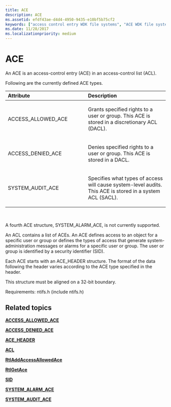 ```yaml
---
title: ACE
description: ACE
ms.assetid: efdf43ae-d4d4-4950-9435-e10bf5b75cf2
keywords: ["access control entry WDK file systems", "ACE WDK file systems"]
ms.date: 11/28/2017
ms.localizationpriority: medium
---
```


# ACE





An ACE is an access-control entry (ACE) in an access-control list (ACL).

Following are the currently defined ACE types.

<table>
<colgroup>
<col width="50%" />
<col width="50%" />
</colgroup>
<thead>
<tr class="header">
<th align="left">Attribute</th>
<th align="left">Description</th>
</tr>
</thead>
<tbody>
<tr class="odd">
<td align="left"><p>ACCESS_ALLOWED_ACE</p></td>
<td align="left"><p>Grants specified rights to a user or group. This ACE is stored in a discretionary ACL (DACL).</p></td>
</tr>
<tr class="even">
<td align="left"><p>ACCESS_DENIED_ACE</p></td>
<td align="left"><p>Denies specified rights to a user or group. This ACE is stored in a DACL.</p></td>
</tr>
<tr class="odd">
<td align="left"><p>SYSTEM_AUDIT_ACE</p></td>
<td align="left"><p>Specifies what types of access will cause system-level audits. This ACE is stored in a system ACL (SACL).</p></td>
</tr>
</tbody>
</table>

 

A fourth ACE structure, SYSTEM\_ALARM\_ACE, is not currently supported.

An ACL contains a list of ACEs. An ACE defines access to an object for a specific user or group or defines the types of access that generate system-administration messages or alarms for a specific user or group. The user or group is identified by a security identifier (SID).

Each ACE starts with an ACE\_HEADER structure. The format of the data following the header varies according to the ACE type specified in the header.

This structure must be aligned on a 32-bit boundary.

Requirements: ntifs.h (include ntifs.h)

## Related topics


[**ACCESS\_ALLOWED\_ACE**](https://msdn.microsoft.com/library/windows/hardware/ff538796)

[**ACCESS\_DENIED\_ACE**](https://msdn.microsoft.com/library/windows/hardware/ff538831)

[**ACE\_HEADER**](https://msdn.microsoft.com/library/windows/hardware/ff538847)

[**ACL**](https://msdn.microsoft.com/library/windows/hardware/ff538866)

[**RtlAddAccessAllowedAce**](https://msdn.microsoft.com/library/windows/hardware/ff552092)

[**RtlGetAce**](https://msdn.microsoft.com/library/windows/hardware/ff552288)

[**SID**](https://msdn.microsoft.com/library/windows/hardware/ff556740)

[**SYSTEM\_ALARM\_ACE**](https://msdn.microsoft.com/library/windows/hardware/ff556769)

[**SYSTEM\_AUDIT\_ACE**](https://msdn.microsoft.com/library/windows/hardware/ff556771)

 

 






